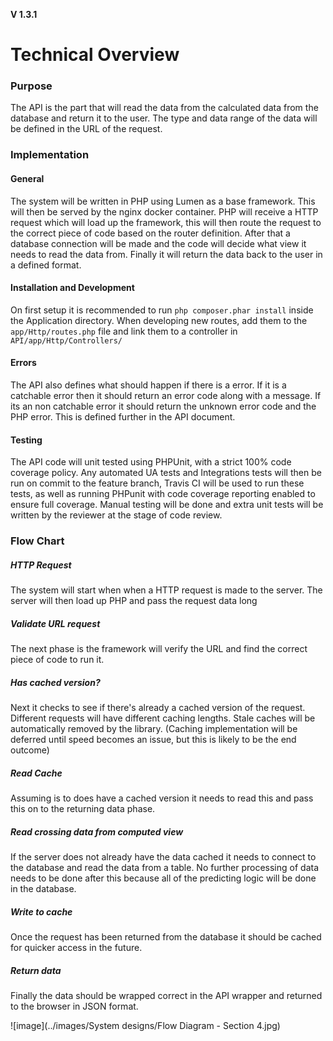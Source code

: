 **V 1.3.1**
# Technical Overview

### Purpose
The API is the part that will read the data from the calculated data from the database and return it to the user. The type and data range of the data will be defined in the URL of the request.

### Implementation
#### General
The system will be written in PHP using Lumen as a base framework. This will then be served by the nginx docker container. PHP will receive a HTTP request which will load up the framework, this will then route the request to the correct piece of code based on the router definition. After that a database connection will be made and the code will decide what view it needs to read the data from. Finally it will return the data back to the user in a defined format.

#### Installation and Development
On first setup it is recommended to run `php composer.phar install` inside the Application directory. When developing new routes, add them to the `app/Http/routes.php` file and link them to a controller in `API/app/Http/Controllers/`

#### Errors
The API also defines what should happen if there is a error. If it is a catchable error then it should return an error code along with a message. If its an non catchable error it should return the unknown error code and the PHP error. This is defined further in the API document.

#### Testing
The API code will unit tested using PHPUnit, with a strict 100% code coverage policy. Any automated UA tests and Integrations tests will then be run on commit to the feature branch, Travis CI will be used to run these tests, as well as running PHPunit with code coverage reporting enabled to ensure full coverage. Manual testing will be done and extra unit tests will be written by the reviewer at the stage of code review.

### Flow Chart
##### HTTP Request
The system will start when when a HTTP request is made to the server. The server will then load up PHP and pass the request data long

##### Validate URL request
The next phase is the framework will verify the URL and find the correct piece of code to run it.

##### Has cached version?
Next it checks to see if there's already a cached version of the request. Different requests will have different caching lengths. Stale caches will be automatically removed by the library. (Caching implementation will be deferred until speed becomes an issue, but this is likely to be the end outcome)

##### Read Cache
Assuming is to does have a cached version it needs to read this and pass this on to the returning data phase.

##### Read crossing data from computed view
If the server does not already have the data cached it needs to connect to the database and read the data from a table. No further processing of data needs to be done after this because all of the predicting logic will be done in the database.

##### Write to cache
Once the request has been returned from the database it should be cached for quicker access in the future.

##### Return data
Finally the data should be wrapped correct in the API wrapper and returned to the browser in JSON format.

![image](../images/System designs/Flow Diagram - Section 4.jpg)
